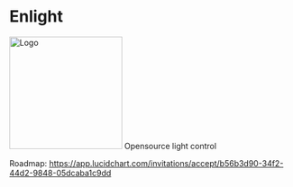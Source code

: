 # Enlight
 <img src="https://github.com/TheGreyDiamond/Enlightener/blob/master/icon-highres.png" alt="Logo" width="200"/>
 Opensource light control
 
Roadmap: https://app.lucidchart.com/invitations/accept/b56b3d90-34f2-44d2-9848-05dcaba1c9dd
